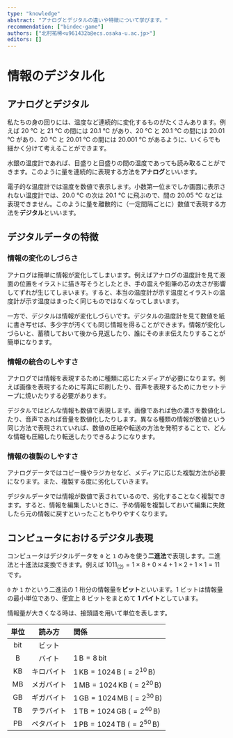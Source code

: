 ```yaml
---
type: "knowledge"
abstract: "アナログとデジタルの違いや特徴について学びます。"
recommendation: ["bindec-game"]
authors: ["北村祐稀<u961432b@ecs.osaka-u.ac.jp>"]
editors: []
---
```


# 情報のデジタル化

## アナログとデジタル

私たちの身の回りには、温度など連続的に変化するものがたくさんあります。例えば 20 ℃ と 21 ℃ の間には 20.1 ℃ があり、20 ℃ と 20.1 ℃ の間には 20.01 ℃ があり、20 ℃ と 20.01 ℃ の間には 20.001 ℃ があるように、いくらでも細かく分けて考えることができます。

水銀の温度計であれば、目盛りと目盛りの間の温度であっても読み取ることができます。このように量を連続的に表現する方法を**アナログ**といいます。

電子的な温度計では温度を数値で表示します。小数第一位までしか画面に表示されない温度計では、20.0 ℃ の次は 20.1 ℃ に飛ぶので、間の 20.05 ℃ などは表現できません。このように量を離散的に（一定間隔ごとに）数値で表現する方法を**デジタル**といいます。

## デジタルデータの特徴

### 情報の変化のしづらさ

アナログは簡単に情報が変化してしまいます。例えばアナログの温度計を見て液面の位置をイラストに描き写そうとしたとき、手の震えや鉛筆の芯の太さが影響してずれが生じてしまいます。すると、本当の温度計が示す温度とイラストの温度計が示す温度はまったく同じものではなくなってしまいます。

一方で、デジタルは情報が変化しづらいです。デジタルの温度計を見て数値を紙に書き写せば、多少字が汚くても同じ情報を得ることができます。情報が変化しづらいと、蓄積しておいて後から見返したり、誰にそのまま伝えたりすることが簡単になります。

### 情報の統合のしやすさ

アナログでは情報を表現するために種類に応じたメディアが必要になります。例えば画像を表現するために写真に印刷したり、音声を表現するためにカセットテープに焼いたりする必要があります。

デジタルではどんな情報も数値で表現します。画像であれば色の濃さを数値化したり、音声であれば音量を数値化したりします。異なる種類の情報が数値という同じ方法で表現されていれば、数値の圧縮や転送の方法を発明することで、どんな情報も圧縮したり転送したりできるようになります。

### 情報の複製のしやすさ

アナログデータではコピー機やラジカセなど、メディアに応じた複製方法が必要になります。また、複製する度に劣化していきます。

デジタルデータでは情報が数値で表されているので、劣化することなく複製できます。すると、情報を編集したいときに、予め情報を複製しておいて編集に失敗したら元の情報に戻すといったこともやりやすくなります。

## コンピュータにおけるデジタル表現

コンピュータはデジタルデータを `0` と `1` のみを使う**二進法**で表現します。二進法と十進法は変換できます。例えば $1011_{(2)} = 1 \times 8 + 0 \times 4 + 1 \times 2 + 1 \times 1 = 11$ です。

`0` か `1` かという二進法の 1 桁分の情報量を**ビット**といいます。1 ビットは情報量の最小単位であり、便宜上 8 ビットをまとめて **1 バイト**としています。

情報量が大きくなる時は、接頭語を用いて単位を表します。

| 単位 |   読み方   | 関係                                                           |
| :--: | :--------: | :------------------------------------------------------------- |
| bit  |   ビット   |                                                                |
|  B   |   バイト   | $1\,\mathrm{B} = 8\,\mathrm{bit}$                              |
|  KB  | キロバイト | $1\,\mathrm{KB} = 1024\,\mathrm{B} \: (= 2^{10}\,\mathrm{B})$  |
|  MB  | メガバイト | $1\,\mathrm{MB} = 1024\,\mathrm{KB} \: (= 2^{20}\,\mathrm{B})$ |
|  GB  | ギガバイト | $1\,\mathrm{GB} = 1024\,\mathrm{MB} \: (= 2^{30}\,\mathrm{B})$ |
|  TB  | テラバイト | $1\,\mathrm{TB} = 1024\,\mathrm{GB} \: (= 2^{40}\,\mathrm{B})$ |
|  PB  | ペタバイト | $1\,\mathrm{PB} = 1024\,\mathrm{TB} \: (= 2^{50}\,\mathrm{B})$ |
